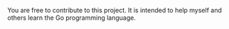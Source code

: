 You are free to contribute to this project. It is intended to help myself and others learn the Go programming language.
